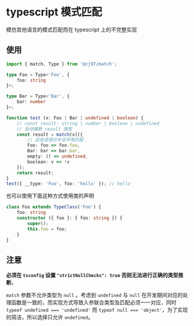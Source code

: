 # typescript 模式匹配

模仿其他语言的模式匹配而在 typescript 上的不完整实现

## 使用

```typescript
import { match, Type } from '@cj97/match';

type Foo = Type<'Foo', {
    foo: string
}>;

type Bar = Type<'Bar', {
    bar: number
}>;

function test (x: Foo | Bar | undefined | boolean) {
    // const result: string | number | boolean | undefined
    // 自动推断 result 类型
    const result = match(x)({
        // 此处会提示补全所有匹配
        Foo: foo => foo.foo,
        Bar: bar => bar.bar,
        empty: () => undefined,
        boolean: v => !v
    });
    return result;
}
test({ __type: 'Foo', foo: 'hello' }); // hello
```

也可以使用下面这种方式使用类的声明

```typescript
class Foo extends TypeClass('Foo') {
    foo: string
    constructor ({ foo }: { foo: string }) {
        super();
        this.foo = foo;
    }
}
```

## 注意

**必须在 `tsconfig` 设置 `"strictNullChecks": true` 否则无法进行正确的类型推断**。

`match` 参数不允许类型为 `null` 。考虑到 `undefined` 与 `null` 在开发期间对应的处理函数是一致的，而实现方式导致入参联合类型及匹配必须一一对应，同时 `typeof undefined === 'undefined'` 而 `typeof null === 'object'`，为了实现的简洁，所以选择只允许 `undefined`。
